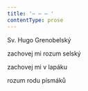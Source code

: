 ```yaml
---
title: '– – – '
contentType: prose
---
```


Sv. Hugo Grenobelský

zachovej mi rozum selský

zachovej mi v lapáku

rozum rodu písmáků
